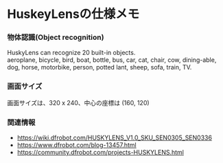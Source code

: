 # HuskeyLensの仕様メモ

### 物体認識(Object recognition)
HuskyLens can recognize 20 built-in objects. <br>
aeroplane, bicycle, bird, boat, bottle, bus, car, cat, chair, cow, dining-able, dog, horse, motorbike, person, potted lant, sheep, sofa, train, TV.

### 画面サイズ
画面サイズは、320 x 240、中心の座標は (160, 120)







### 関連情報
- https://wiki.dfrobot.com/HUSKYLENS_V1.0_SKU_SEN0305_SEN0336
- https://www.dfrobot.com/blog-13457.html
- https://community.dfrobot.com/projects-HUSKYLENS.html
